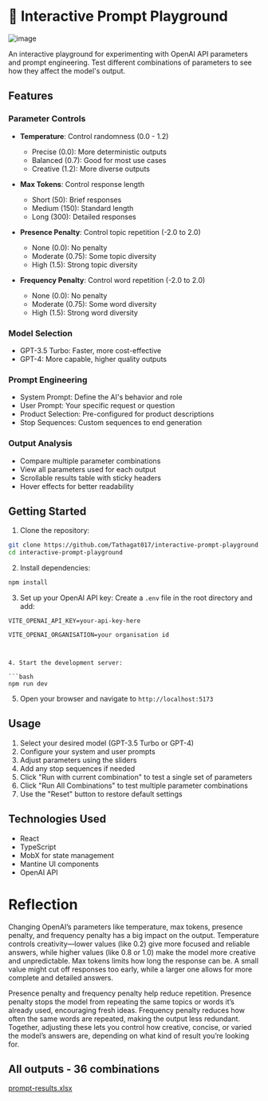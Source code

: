 # 🧪 Interactive Prompt Playground

![image](https://github.com/user-attachments/assets/29ca6c63-379b-4fde-92a6-831ecaaec298)

An interactive playground for experimenting with OpenAI API parameters and prompt engineering. Test different combinations of parameters to see how they affect the model's output.

## Features

### Parameter Controls

- **Temperature**: Control randomness (0.0 - 1.2)

  - Precise (0.0): More deterministic outputs
  - Balanced (0.7): Good for most use cases
  - Creative (1.2): More diverse outputs

- **Max Tokens**: Control response length

  - Short (50): Brief responses
  - Medium (150): Standard length
  - Long (300): Detailed responses

- **Presence Penalty**: Control topic repetition (-2.0 to 2.0)

  - None (0.0): No penalty
  - Moderate (0.75): Some topic diversity
  - High (1.5): Strong topic diversity

- **Frequency Penalty**: Control word repetition (-2.0 to 2.0)
  - None (0.0): No penalty
  - Moderate (0.75): Some word diversity
  - High (1.5): Strong word diversity

### Model Selection

- GPT-3.5 Turbo: Faster, more cost-effective
- GPT-4: More capable, higher quality outputs

### Prompt Engineering

- System Prompt: Define the AI's behavior and role
- User Prompt: Your specific request or question
- Product Selection: Pre-configured for product descriptions
- Stop Sequences: Custom sequences to end generation

### Output Analysis

- Compare multiple parameter combinations
- View all parameters used for each output
- Scrollable results table with sticky headers
- Hover effects for better readability

## Getting Started

1. Clone the repository:

```bash
git clone https://github.com/Tathagat017/interactive-prompt-playground.git
cd interactive-prompt-playground
```

2. Install dependencies:

```bash
npm install
```

3. Set up your OpenAI API key:
   Create a `.env` file in the root directory and add:

```
VITE_OPENAI_API_KEY=your-api-key-here
```

```
VITE_OPENAI_ORGANISATION=your organisation id
```

````


4. Start the development server:

```bash
npm run dev
````

5. Open your browser and navigate to `http://localhost:5173`

## Usage

1. Select your desired model (GPT-3.5 Turbo or GPT-4)
2. Configure your system and user prompts
3. Adjust parameters using the sliders
4. Add any stop sequences if needed
5. Click "Run with current combination" to test a single set of parameters
6. Click "Run All Combinations" to test multiple parameter combinations
7. Use the "Reset" button to restore default settings

## Technologies Used

- React
- TypeScript
- MobX for state management
- Mantine UI components
- OpenAI API

# Reflection

Changing OpenAI’s parameters like temperature, max tokens, presence penalty, and frequency penalty has a big impact on the output. Temperature controls creativity—lower values (like 0.2) give more focused and reliable answers, while higher values (like 0.8 or 1.0) make the model more creative and unpredictable. Max tokens limits how long the response can be. A small value might cut off responses too early, while a larger one allows for more complete and detailed answers.

Presence penalty and frequency penalty help reduce repetition. Presence penalty stops the model from repeating the same topics or words it’s already used, encouraging fresh ideas. Frequency penalty reduces how often the same words are repeated, making the output less redundant. Together, adjusting these lets you control how creative, concise, or varied the model’s answers are, depending on what kind of result you’re looking for.

## All outputs - 36 combinations

[prompt-results.xlsx](https://github.com/user-attachments/files/20482873/prompt-results.xlsx)
